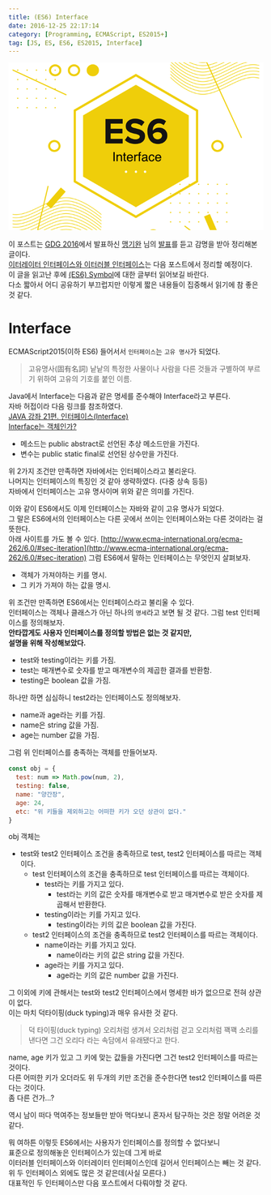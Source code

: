 ```yaml
---
title: (ES6) Interface
date: 2016-12-25 22:17:14
category: [Programming, ECMAScript, ES2015+]
tag: [JS, ES, ES6, ES2015, Interface]
---
```

![](/images/es6-interface/thumb.png)

이 포스트는 [GDG 2016](https://festi.kr/festi/gdg-korea-2016-devfest-seoul/)에서 발표하신 [맹기완](https://www.facebook.com/hika00) 님의 [발표](http://www.bsidesoft.com/?p=2913)를 듣고 감명을 받아 정리해본 글이다.  
[이터레이터 인터페이스와 이터러블 인터페이스](/2017/04/22/ES6-Iterator/)는 다음 포스트에서 정리할 예정이다.  
이 글을 읽고난 후에 [(ES6) Symbol](/2017/04/16/ES6-Symbol/)에 대한 글부터 읽어보길 바란다.  
다소 짧아서 어디 공유하기 부끄럽지만 이렇게 짧은 내용들이 집중해서 읽기에 참 좋은 것 같다.

# Interface
ECMAScript2015(이하 ES6) 들어서서 `인터페이스`는 `고유 명사`가 되었다.
> 고유명사(固有名詞)
낱낱의 특정한 사물이나 사람을 다른 것들과 구별하여 부르기 위하여 고유의 기호를 붙인 이름.

Java에서 Interface는 다음과 같은 명세를 준수해야 Interface라고 부른다.  
자바 허접이라 다음 링크를 참조하였다.  
[JAVA 강좌 21편. 인터페이스(Interface)](http://blog.eairship.kr/122)  
[Interface는 객체인가?](https://slipp.net/questions/52)  
* 메소드는 public abstract로 선언된 추상 메소드만을 가진다.
* 변수는 public static final로 선언된 상수만을 가진다.

위 2가지 조건만 만족하면 자바에서는 인터페이스라고 불리운다.  
나머지는 인터페이스의 특징인 것 같아 생략하였다. (다중 상속 등등)  
자바에서 인터페이스는 고유 명사이며 위와 같은 의미를 가진다.

이와 같이 ES6에서도 이제 인터페이스는 자바와 같이 고유 명사가 되었다.  
그 말은 ES6에서의 인터페이스는 다른 곳에서 쓰이는 인터페이스와는 다른 것이라는 걸 뜻한다.  
아래 사이트를 가도 볼 수 있다.
[http://www.ecma-international.org/ecma-262/6.0/#sec-iteration](http://www.ecma-international.org/ecma-262/6.0/#sec-iteration)
그럼 ES6에서 말하는 인터페이스는 무엇인지 살펴보자.  
* 객체가 가져야하는 키를 명시.
* 그 키가 가져야 하는 값을 명시.

위 조건만 만족하면 ES6에서는 인터페이스라고 불리울 수 있다.  
인터페이스는 객체나 클래스가 아닌 하나의 `명세`라고 보면 될 것 같다.
그럼 test 인터페이스를 정의해보자.  
**안타깝게도 사용자 인터페이스를 정의할 방법은 없는 것 같지만,  
설명을 위해 작성해보았다.**  
* test와 testing이라는 키를 가짐.
* test는 매개변수로 숫자를 받고 매개변수의 제곱한 결과를 반환함.
* testing은 boolean 값을 가짐.

하나만 하면 심심하니 test2라는 인터페이스도 정의해보자.
* name과 age라는 키를 가짐.
* name은 string 값을 가짐.
* age는 number 값을 가짐.

그럼 위 인터페이스를 충족하는 객체를 만들어보자.  
```javascript
const obj = {
  test: num => Math.pow(num, 2),
  testing: false,
  name: "양간장",
  age: 24,
  etc: "위 키들을 제외하고는 어떠한 키가 오던 상관이 없다."
}
```
obj 객체는
* test와 test2 인터페이스 조건을 충족하므로 test, test2 인터페이스를 따르는 객체이다.
  * test 인터페이스의 조건을 충족하므로 test 인터페이스를 따르는 객체이다.
    * test라는 키를 가지고 있다.  
      * test라는 키의 값은 숫자를 매개변수로 받고 매겨변수로 받은 숫자를 제곱해서 반환한다.  
    * testing이라는 키를 가지고 있다.  
      * testing이라는 키의 값은 boolean 값을 가진다.  
  * test2 인터페이스의 조건을 충족하므로 test2 인터페이스를 따르는 객체이다.
    * name이라는 키를 가지고 있다.
      * name이라는 키의 값은 string 값을 가진다.
    * age라는 키를 가지고 있다.
      * age라는 키의 값은 number 값을 가진다.

그 이외에 키에 관해서는 test와 test2 인터페이스에서 명세한 바가 없으므로 전혀 상관이 없다.  
이는 마치 덕타이핑(duck typing)과 매우 유사한 것 같다.
> 덕 타이핑(duck typing)
오리처럼 생겨서 오리처럼 걷고 오리처럼 꽥꽥 소리를 낸다면 그건 오리다
라는 속담에서 유래됐다고 한다.

name, age 키가 있고 그 키에 맞는 값들을 가진다면 그건 test2 인터페이스를 따르는 것이다.  
다른 어떠한 키가 오더라도 위 두개의 키만 조건을 준수한다면 test2 인터페이스를 따른다는 것이다.  
좀 다른 건가...?

역시 남이 떠다 먹여주는 정보들만 받아 먹다보니 혼자서 탐구하는 것은 정말 어려운 것 같다.

뭐 여하튼 이렇듯 ES6에서는 사용자가 인터페이스를 정의할 수 없다보니  
표준으로 정의해놓은 인터페이스가 있는데 그게 바로  
이터러블 인터페이스와 이터레이터 인터페이스인데 길어서 인터페이스는 빼는 것 같다.  
위 두 인터페이스 외에도 많은 것 같은데(사실 모른다.)  
대표적인 두 인터페이스만 다음 포스트에서 다뤄야할 것 같다.